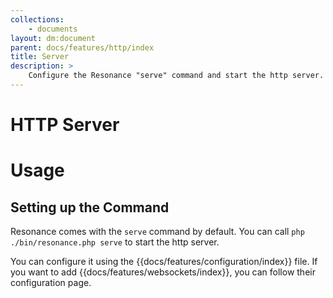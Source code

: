 ```yaml
---
collections: 
    - documents
layout: dm:document
parent: docs/features/http/index
title: Server
description: >
    Configure the Resonance "serve" command and start the http server.
---
```


# HTTP Server

# Usage

## Setting up the Command

Resonance comes with the `serve` command by default. You can call
`php ./bin/resonance.php serve` to start the http server.

You can configure it using the {{docs/features/configuration/index}} file.
If you want to add {{docs/features/websockets/index}}, you can follow their 
configuration page.
